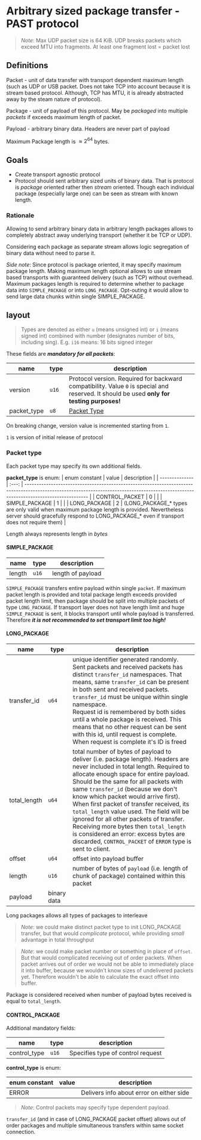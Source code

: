 # Arbitrary sized package transfer - PAST protocol

 > *Note*: Max UDP packet size is 64 KiB. UDP breaks packets which exceed MTU into fragments. At least one fragment lost = packet  lost

## Definitions

Packet - unit of data transfer with transport dependent maximum
 length (such as UDP or USB packet. Does not take TCP into account
 because it is stream based protocol. Although,
  TCP has MTU, it is already abstracted away 
  by the steam nature of protocol).

Package - unit of payload of this protocol. 
May be *packaged* into multiple *packets* if exceeds
 maximum length of packet.

Payload - arbitrary binary data. Headers are never part of payload

Maximum Package length is $\approx2^{64}$ bytes.

## Goals

 - Create transport agnostic protocol
 - Protocol should sent arbitrary sized units of binary data. That is protocol is *package* oriented rather then *stream* oriented. Though each individual package (especially large one) can be seen as stream with known length.


### Rationale

Allowing to send arbitrary binary data in arbitrary length packages allows to completely abstract away underlying transport (whether it be TCP or UDP).

Considering each package as separate stream allows logic segregation of binary data without need to parse it.

*Side note*: Since protocol is package oriented, it may specify maximum package length. Making maximum length optional allows to use stream based transports with guaranteed delivery (such as TCP) without overhead. Maximum packages length is required to determine whether to package data into `SIMPLE_PACKAGE` or into `LONG_PACKAGE`. Opt-outing it would allow to send large data chunks within single SIMPLE_PACKAGE.

##  layout

 > Types are denoted as either `u` (means unsigned int) or `i` (means signed int) combined with number (designates number of bits, including sing). E.g. `i16` means: 16 bits signed integer

 These fields are ***mandatory for all packets***:

| name        | type  | description                                                                                                                                |
| ----------- | ----- | ------------------------------------------------------------------------------------------------------------------------------------------ |
| version     | `u16` | Protocol version. Required for backward compatibility. Value `0` is special and reserved. It should be used **only for testing purposes!** |
| packet_type | `u8`  | [Packet Type](#packet-type)                                                                                                                |

On breaking change, version value is incremented starting from `1`.

`1` is version of initial release of protocol

### Packet type
Each packet type may specify its own additional fields.

**packet_type** is enum:
| enum constant  | value | description                                                                                                                                                                            |
| -------------- | :---: | -------------------------------------------------------------------------------------------------------------------------------------------------------------------------------------- |
| CONTROL_PACKET |   0   |                                                                                                                                                                                        |
| SIMPLE_PACKAGE |   1   |                                                                                                                                                                                        |
| LONG_PACKAGE   |   2   | (LONG_PACKAGE_* types are only valid when maximum package length is provided. Nevertheless server should gracefully respond to LONG_PACKAGE_* even if transport does not require them) |

Length always represents length in *bytes*

#### SIMPLE_PACKAGE

| name   | type  | description       |
| ------ | ----- | ----------------- |
| length | `u16` | length of payload |

`SIMPLE_PACKAGE` transfers entire payload within single `packet`. If maximum packet length is provided and total package length exceeds provided packet length limit, then package should be split into multiple packets of type `LONG_PACKAGE`. If transport layer does not have length limit and huge `SIMPLE_PACKAGE` is sent, it blocks transport until whole payload is transferred. Therefore ***it is not recommended to set transport limit too high!***

#### LONG_PACKAGE 

 | name         | type        | description                                                                                                                                                                                                                                                                                                                                                                                                                                                                                                                                                                   |
 | ------------ | ----------- | ----------------------------------------------------------------------------------------------------------------------------------------------------------------------------------------------------------------------------------------------------------------------------------------------------------------------------------------------------------------------------------------------------------------------------------------------------------------------------------------------------------------------------------------------------------------------------- |
 | transfer_id  | `u64`       | unique identifier generated randomly. Sent packets and received packets has distinct `transfer_id` namespaces. That means, same `transfer_id` can be present in both sent and received packets. `transfer_id` must be unique within single namespace.<br> Request id is remembered by both sides until a whole package is received. This means that no other request can be sent with this id, until request is complete. When request is complete it's ID is freed                                                                                                           |
 | total_length | `u64`       | total number of bytes of payload to deliver (i.e. package length). Headers are never included in total length. Required to allocate enough space for entire payload. Should be the same for all packets with same `transfer_id` (because we don't know which packet would arrive first). When first packet of transfer received, its `total_length` value used. The field will be ignored for all other packets of transfer. Receiving more bytes then `total_length` is considered an error: excess bytes are discarded, `CONTROL_PACKET` of `ERROR` type is sent to client. |
 | offset       | `u64`       | offset into payload buffer                                                                                                                                                                                                                                                                                                                                                                                                                                                                                                                                                    |
 | length       | `u16`       | number of bytes of `payload` (i.e. length of chunk of package) contained within this packet                                                                                                                                                                                                                                                                                                                                                                                                                                                                                   |
 | payload      | binary data |
 
Long packages allows all types of packages to interleave

 > *Note*: we could make distinct packet type 
 > to init LONG_PACKAGE transfer, but that
 > would *complicate* protocol, while providing *small*
 > advantage in total throughput

 > *Note*: we could make packet number or something in place of `offset`. 
 > But that would complicated receiving out of order packets. When
 > packet arrives out of order we would not be able to immediately place
 > it into buffer, because we wouldn't know sizes of undelivered 
 > packets yet. Therefore wouldn't be able to calculate the exact offset
 > into buffer.

Package is considered received when number of payload bytes received is equal to `total_length`.

#### CONTROL_PACKAGE

Additional mandatory fields:

| name         | type  | description                       |
| ------------ | ----- | --------------------------------- |
| control_type | `u16` | Specifies type of control request |

 **control_type** is enum:

| enum constant | value | description                              |
| ------------- | ----- | ---------------------------------------- |
| ERROR         |       | Delivers info about error on either side |


> *Note*: Control packets may specify type dependent payload. 

`transfer_id` (and in case of LONG_PACKAGE packet offset) allows out of order packages and multiple simultaneous transfers within same socket connection.
